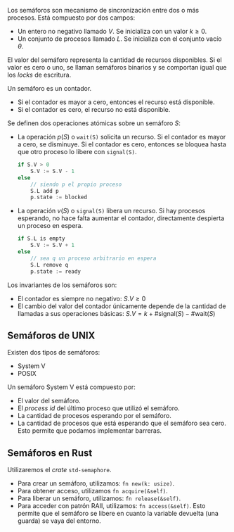 Los semáforos son mecanismo de sincronización entre dos o más procesos. Está compuesto por dos campos:

- Un entero no negativo llamado $V$. Se inicializa con un valor $k \geq 0$.
- Un conjunto de procesos llamado $L$. Se inicializa con el conjunto vacío $\theta$.

El valor del semáforo representa la cantidad de recursos disponibles. Si el valor es cero o uno, se llaman semáforos binarios y se comportan igual que los *locks* de escritura.

Un semáforo es un contador.

- Si el contador es mayor a cero, entonces el recurso está disponible.
- Si el contador es cero, el recurso no está disponible.

Se definen dos operaciones atómicas sobre un semáforo $S$:

- La operación $p(S)$ o `wait(S)` solicita un recurso. Si el contador es mayor a cero, se disminuye. Si el contador es cero, entonces se bloquea hasta que otro proceso lo libere con `signal(S)`.

	```C
	if S.V > 0
		S.V := S.V - 1
	else
		// siendo p el propio proceso
		S.L add p
		p.state := blocked
	```

- La operación $v(S)$ o `signal(S)` libera un recurso. Si hay procesos esperando, no hace falta aumentar el contador, directamente despierta un proceso en espera.

	```C
	if S.L is empty
		S.V := S.V + 1
	else
		// sea q un proceso arbitrario en espera
		S.L remove q
		p.state := ready
	```

Los invariantes de los semáforos son:

- El contador es siempre no negativo: $S.V \geq 0$
- El cambio del valor del contador únicamente depende de la cantidad de llamadas a sus operaciones básicas: $S.V = k + \#\text{signal}(S) - \#\text{wait}(S)$

## Semáforos de UNIX

Existen dos tipos de semáforos:

- System V
- POSIX

Un semáforo System V está compuesto por:

- El valor del semáforo.
- El *process id* del último proceso que utilizó el semáforo.
- La cantidad de procesos esperando por el semáforo.
- La cantidad de procesos que está esperando que el semáforo sea cero. Esto permite que podamos implementar barreras.

## Semáforos en Rust

Utilizaremos el *crate* `std-semaphore`.

- Para crear un semáforo, utilizamos: `fn new(k: usize)`.
- Para obtener acceso, utilizamos `fn acquire(&self)`.
- Para liberar un semáforo, utilizamos: `fn release(&self)`.
- Para acceder con patrón RAII, utilizamos: `fn access(&self)`. Esto permite que el semáforo se libere en cuanto la variable devuelta (una guarda) se vaya del entorno.
